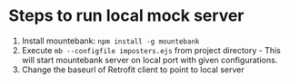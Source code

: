 # Steps to run local mock server

1. Install mountebank: `npm install -g mountebank`
2. Execute `mb --configfile imposters.ejs` from project directory  - This will start mountebank server on local port with given configurations.
3. Change the baseurl of Retrofit client to point to local server
  
